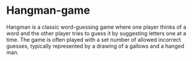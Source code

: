 # Hangman-game
Hangman is a classic word-guessing game where one player thinks of a word and the other player tries to guess it by suggesting letters one at a time. The game is often played with a set number of allowed incorrect guesses, typically represented by a drawing of a gallows and a hanged man.
